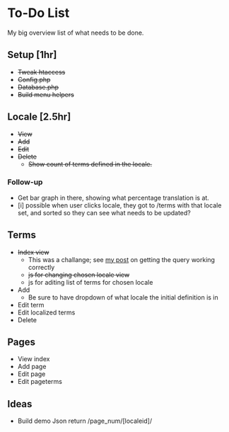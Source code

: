 # To-Do List

My big overview list of what needs to be done.

## Setup [1hr]

* <del>Tweak htaccess </del>
* <del>Config.php</del>
* <del>Database.php</del>
* <del>Build menu helpers</del>


## Locale [2.5hr]

* <del>View</del>
* <del>Add</del>
* <del>Edit</del>
* <del>Delete</del>
   * <del>Show count of terms defined in the locale.</del>

### Follow-up

* Get bar graph in there, showing what percentage translation is at.
* [i] possible when user clicks locale, they got to /terms with that locale set, and sorted so they can see what needs to be updated?

## Terms

* <del>Index view</del>
   * This was a challange; see [my post](http://tim.hithlonde.com/2013/victory-over-a-big-wall/) on getting the query working correctly
   * <del>js for changing chosen locale view</del>
   * js for aditing list of terms for chosen locale
* Add
   * Be sure to have dropdown of what locale the initial definition is in
* Edit term
* Edit localized terms
* Delete

## Pages

* View index
* Add page
* Edit page
* Edit pageterms

## Ideas

* Build demo Json return /page_num/[localeid]/
